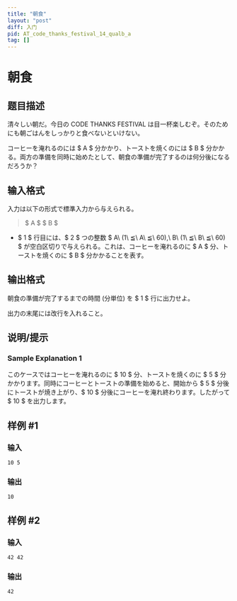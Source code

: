 ```yaml
---
title: "朝食"
layout: "post"
diff: 入门
pid: AT_code_thanks_festival_14_qualb_a
tag: []
---
```


# 朝食

## 题目描述

[problemUrl]: https://atcoder.jp/contests/code-thanks-festival-2014-b-open/tasks/code_thanks_festival_14_qualb_a

清々しい朝だ。今日の CODE THANKS FESTIVAL は目一杯楽しむぞ。そのためにも朝ごはんをしっかりと食べないといけない。

コーヒーを淹れるのには $ A $ 分かかり、トーストを焼くのには $ B $ 分かかる。両方の準備を同時に始めたとして、朝食の準備が完了するのは何分後になるだろうか？

## 输入格式

入力は以下の形式で標準入力から与えられる。

> $ A $ $ B $

- $ 1 $ 行目には、$ 2 $ つの整数 $ A\ (1\ ≦\ A\ ≦\ 60),\ B\ (1\ ≦\ B\ ≦\ 60) $ が空白区切りで与えられる。これは、コーヒーを淹れるのに $ A $ 分、トーストを焼くのに $ B $ 分かかることを表す。

## 输出格式

朝食の準備が完了するまでの時間 (分単位) を $ 1 $ 行に出力せよ。

出力の末尾には改行を入れること。

## 说明/提示

### Sample Explanation 1

このケースではコーヒーを淹れるのに $ 10 $ 分、トーストを焼くのに $ 5 $ 分かかります。同時にコーヒーとトーストの準備を始めると、開始から $ 5 $ 分後にトーストが焼き上がり、$ 10 $ 分後にコーヒーを淹れ終わります。したがって $ 10 $ を出力します。

## 样例 #1

### 输入

```
10 5
```

### 输出

```
10
```

## 样例 #2

### 输入

```
42 42
```

### 输出

```
42
```

